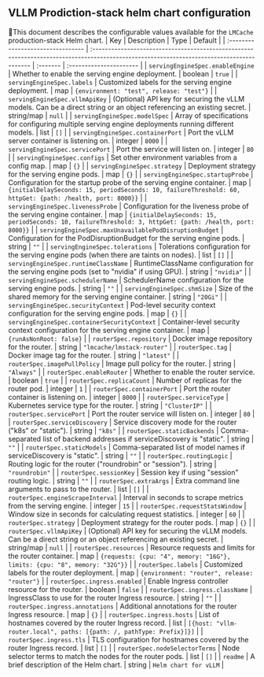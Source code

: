 ## VLLM Prodiction-stack helm chart configuration
 📍This document describes the configurable values available for the `LMCache` production-stack Helm chart.
| Key                               | Description                                                                                                                               | Type     | Default                 |
| :-------------------------------- | :---------------------------------------------------------------------------------------------------------------------------------------- | :------- | :---------------------- |
| `servingEngineSpec.enableEngine`  | Whether to enable the serving engine deployment.                                                                                          | boolean  | `true`                  |
| `servingEngineSpec.labels`        | Customized labels for the serving engine deployment.                                                                                       | map      | `{environment: "test", release: "test"}` |
| `servingEngineSpec.vllmApiKey`    | (Optional) API key for securing the vLLM models. Can be a direct string or an object referencing an existing secret.                       | string/map | `null`                  |
| `servingEngineSpec.modelSpec`     | Array of specifications for configuring multiple serving engine deployments running different models.                                     | list     | `[]`                    |
| `servingEngineSpec.containerPort` | Port the vLLM server container is listening on.                                                                                          | integer  | `8000`                  |
| `servingEngineSpec.servicePort`   | Port the service will listen on.                                                                                                          | integer  | `80`                    |
| `servingEngineSpec.configs`       | Set other environment variables from a config map.                                                                                        | map      | `{}`                    |
| `servingEngineSpec.strategy`      | Deployment strategy for the serving engine pods.                                                                                         | map      | `{}`                    |
| `servingEngineSpec.startupProbe`  | Configuration for the startup probe of the serving engine container.                                                                     | map      | `{initialDelaySeconds: 15, periodSeconds: 10, failureThreshold: 60, httpGet: {path: /health, port: 8000}}` |
| `servingEngineSpec.livenessProbe` | Configuration for the liveness probe of the serving engine container.                                                                      | map      | `{initialDelaySeconds: 15, periodSeconds: 10, failureThreshold: 3, httpGet: {path: /health, port: 8000}}` |
| `servingEngineSpec.maxUnavailablePodDisruptionBudget` | Configuration for the PodDisruptionBudget for the serving engine pods.                                                              | string   | `""`                    |
| `servingEngineSpec.tolerations`   | Tolerations configuration for the serving engine pods (when there are taints on nodes).                                                      | list     | `[]`                    |
| `servingEngineSpec.runtimeClassName` | RuntimeClassName configuration for the serving engine pods (set to "nvidia" if using GPU).                                                   | string   | `"nvidia"`              |
| `servingEngineSpec.schedulerName` | SchedulerName configuration for the serving engine pods.                                                                                 | string   | `""`                    |
| `servingEngineSpec.shmSize`       | Size of the shared memory for the serving engine container.                                                                                | string   | `"20Gi"`                |
| `servingEngineSpec.securityContext` | Pod-level security context configuration for the serving engine pods.                                                                      | map      | `{}`                    |
| `servingEngineSpec.containerSecurityContext` | Container-level security context configuration for the serving engine container.                                                      | map      | `{runAsNonRoot: false}` |
| `routerSpec.repository`           | Docker image repository for the router.                                                                                                   | string   | `"lmcache/lmstack-router"` |
| `routerSpec.tag`                  | Docker image tag for the router.                                                                                                          | string   | `"latest"`              |
| `routerSpec.imagePullPolicy`      | Image pull policy for the router.                                                                                                         | string   | `"Always"`              |
| `routerSpec.enableRouter`         | Whether to enable the router service.                                                                                                    | boolean  | `true`                  |
| `routerSpec.replicaCount`         | Number of replicas for the router pod.                                                                                                   | integer  | `1`                     |
| `routerSpec.containerPort`        | Port the router container is listening on.                                                                                                | integer  | `8000`                  |
| `routerSpec.serviceType`          | Kubernetes service type for the router.                                                                                                   | string   | `"ClusterIP"`           |
| `routerSpec.servicePort`          | Port the router service will listen on.                                                                                                   | integer  | `80`                    |
| `routerSpec.serviceDiscovery`     | Service discovery mode for the router ("k8s" or "static").                                                                                 | string   | `"k8s"`                 |
| `routerSpec.staticBackends`       | Comma-separated list of backend addresses if serviceDiscovery is "static".                                                                | string   | `""`                    |
| `routerSpec.staticModels`         | Comma-separated list of model names if serviceDiscovery is "static".                                                                      | string   | `""`                    |
| `routerSpec.routingLogic`         | Routing logic for the router ("roundrobin" or "session").                                                                                | string   | `"roundrobin"`          |
| `routerSpec.sessionKey`           | Session key if using "session" routing logic.                                                                                             | string   | `""`                    |
| `routerSpec.extraArgs`            | Extra command line arguments to pass to the router.                                                                                     | list     | `[]`                    |
| `routerSpec.engineScrapeInterval` | Interval in seconds to scrape metrics from the serving engine.                                                                            | integer  | `15`                    |
| `routerSpec.requestStatsWindow`   | Window size in seconds for calculating request statistics.                                                                              | integer  | `60`                    |
| `routerSpec.strategy`             | Deployment strategy for the router pods.                                                                                                 | map      | `{}`                    |
| `routerSpec.vllmApiKey`           | (Optional) API key for securing the vLLM models. Can be a direct string or an object referencing an existing secret.                       | string/map | `null`                  |
| `routerSpec.resources`            | Resource requests and limits for the router container.                                                                                   | map      | `{requests: {cpu: "4", memory: "16G"}, limits: {cpu: "8", memory: "32G"}}` |
| `routerSpec.labels`               | Customized labels for the router deployment.                                                                                            | map      | `{environment: "router", release: "router"}` |
| `routerSpec.ingress.enabled`      | Enable Ingress controller resource for the router.                                                                                       | boolean  | `false`                 |
| `routerSpec.ingress.className`    | IngressClass to use for the router Ingress resource.                                                                                     | string   | `""`                    |
| `routerSpec.ingress.annotations`  | Additional annotations for the router Ingress resource.                                                                                 | map      | `{}`                    |
| `routerSpec.ingress.hosts`        | List of hostnames covered by the router Ingress record.                                                                                 | list     | `[{host: "vllm-router.local", paths: [{path: /, pathType: Prefix}]}]` |
| `routerSpec.ingress.tls`          | TLS configuration for hostnames covered by the router Ingress record.                                                                    | list     | `[]`                    |
| `routerSpec.nodeSelectorTerms`    | Node selector terms to match the nodes for the router pods.                                                                              | list     | `[]`                    |
| `readme`                          | A brief description of the Helm chart.                                                                                                    | string   | `Helm chart for vLLM` |

